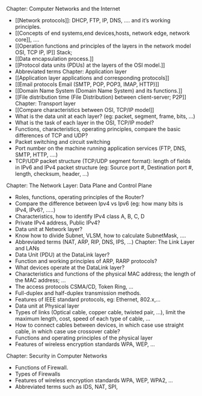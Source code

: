 
Chapter: Computer Networks and the Internet
- [[Network protocols]]: DHCP, FTP, IP, DNS, .... and it’s working principles.
- [[Concepts of end systems,end devices,hosts, network edge, network core]], ....
- [[Operation functions and principles of the layers in the network model OSI, TCP IP, IP]] 
Stack;
- [[Data encapsulation process.]]
- [[Protocol data units (PDUs) at the layers of the OSI model.]]
- Abbreviated terms
Chapter: Application layer
- [[Application layer applications and corresponding protocols]]
- [[Email protocols Email (SMTP, POP, POP3, IMAP, HTTP)]]
- [[Domain Name System (Domain Name System) and its functions.]]
- [[File distribution time (File Distribution) between client-server; P2P]]
Chapter: Transport layer
- [[Compare characteristics between OSI, TCP/IP model]]
- What is the data unit at each layer? (eg: packet, segment, frame, bits, ...)
- What is the task of each layer in the OSI, TCP/IP model?
- Functions, characteristics, operating principles, compare the basic differences of TCP
and UDP?
- Packet switching and circuit switching
- Port number on the machine running application services (FTP, DNS, SMTP, HTTP,
....)
- TCP/UDP packet structure (TCP/UDP segment format): length of fields in IPv6 and
IPv4 packet structure (eg: Source port #, Destination port #, length, checksum, header, ...)

Chapter: The Network Layer: Data Plane and Control Plane
- Roles, functions, operating principles of the Router?
- Compare the difference between Ipv4 vs Ipv6 (eg: how many bits is IPv4, IPv6?, .....)
- Characteristics, how to identify IPv4 class A, B, C, D
- Private IPv4 address, Public IPv4?
- Data unit at Network layer?
- Know how to divide Subnet, VLSM, how to calculate SubnetMask, ....
- Abbreviated terms (NAT, ARP, RIP, DNS, IPS, ...)
Chapter: The Link Layer and LANs
- Data Unit (PDU) at the DataLink layer?
- Function and working principles of ARP, RARP protocols?
- What devices operate at the DataLink layer?
- Characteristics and functions of the physical MAC address; the length of the MAC
address; …
- The access protocols CSMA/CD, Token Ring, ...
- Full-duplex and half-duplex transmission methods.
- Features of IEEE standard protocols, eg: Ethernet, 802.x,...
- Data unit at Physical layer
- Types of links (Optical cable, copper cable, twisted pair, ...), limit the maximum length,
cost, speed of each type of cable, ...
- How to connect cables between devices, in which case use straight cable, in which case
use crossover cable?
- Functions and operating principles of the physical layer
- Features of wireless encryption standards WPA, WEP, ...












Chapter: Security in Computer Networks
- Functions of Firewall.
- Types of Firewalls
- Features of wireless encryption standards WPA, WEP, WPA2, ...
- Abbreviated terms such as IDS, NAT, SPI, 